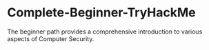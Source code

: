 # Complete-Beginner-TryHackMe
The beginner path provides a comprehensive introduction to various aspects of Computer Security.
